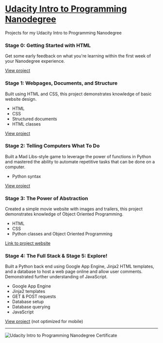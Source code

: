 # <a href="https://www.udacity.com/course/intro-to-programming-nanodegree--nd000" target="_blank">Udacity Intro to Programming Nanodegree</a>
Projects for my Udacity Intro to Programming Nanodegree

### Stage 0: Getting Started with HTML
Get some early feedback on what you're learning within the first week of your Nanodegree experience.

[View project](http://venturidb.github.io/udacity-ipnd-stage-0/)

### Stage 1: Webpages, Documents, and Structure
Built using HTML and CSS, this project demonstrates knowledge of basic website design.
- HTML
- CSS
- Structured documents
- HTML classes

[View project](http://venturidb.github.io/udacity-ipnd-stage-1/)

### Stage 2: Telling Computers What To Do
Built a Mad Libs-style game to leverage the power of functions in Python and mastered the ability to automate repetitive tasks that can be done on a computer.
- Python syntax

[View project](http://davidventuri.com/fill-in-the-blanks-py)

### Stage 3: The Power of Abstraction
Created a simple movie website with images and trailers, this project demonstrates knowledge of Object Oriented Programming.
- HTML
- CSS
- Python classes and Object Oriented Programming

[Link to project website](http://venturidb.github.io/fresh-tomatoes/)

### Stage 4: The Full Stack & Stage 5: Explore!
Built a Python back end using Google App Engine, Jinja2 HTML templates, and a database to host a web page online and allow user comments. Demonstrated further understanding of JavaScript.
- Google App Engine
- Jinja2 templates
- GET & POST requests
- Database setup
- Database querying
- JavaScript

[View project](http://david-venturi-ipnd-notes.appspot.com/) (not optimized for mobile)

<hr>

![Udacity Intro to Programming Nanodegree Certificate](http://i.imgur.com/0WcvnKE.png)
